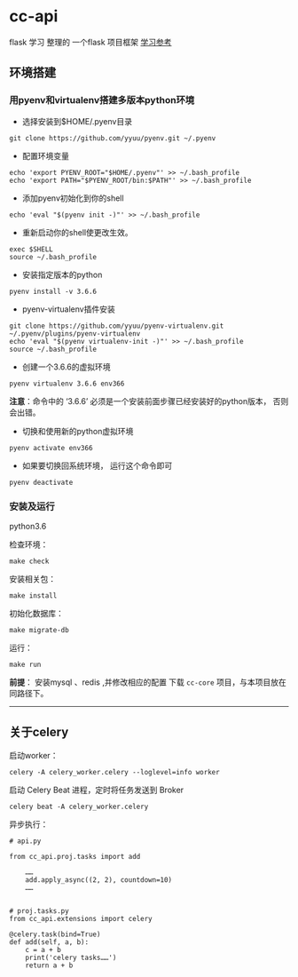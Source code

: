 # cc-api
flask 学习 整理的 一个flask 项目框架
[学习参考](https://github.com/flaskbb/flaskbb)

## 环境搭建

### 用pyenv和virtualenv搭建多版本python环境

- 选择安装到$HOME/.pyenv目录

```
git clone https://github.com/yyuu/pyenv.git ~/.pyenv
```

- 配置环境变量

```
echo 'export PYENV_ROOT="$HOME/.pyenv"' >> ~/.bash_profile
echo 'export PATH="$PYENV_ROOT/bin:$PATH"' >> ~/.bash_profile
```

- 添加pyenv初始化到你的shell

```
echo 'eval "$(pyenv init -)"' >> ~/.bash_profile
```

- 重新启动你的shell使更改生效。

```
exec $SHELL
source ~/.bash_profile
```

- 安装指定版本的python

```
pyenv install -v 3.6.6
```

- pyenv-virtualenv插件安装


```
git clone https://github.com/yyuu/pyenv-virtualenv.git ~/.pyenv/plugins/pyenv-virtualenv
echo 'eval "$(pyenv virtualenv-init -)"' >> ~/.bash_profile
source ~/.bash_profile
```

- 创建一个3.6.6的虚拟环境

```
pyenv virtualenv 3.6.6 env366
```

**注意**：命令中的 ‘3.6.6’ 必须是一个安装前面步骤已经安装好的python版本， 否则会出错。

- 切换和使用新的python虚拟环境

```
pyenv activate env366
```

- 如果要切换回系统环境， 运行这个命令即可

```
pyenv deactivate
```

### 安装及运行

python3.6

检查环境：

    make check 

安装相关包：

    make install

初始化数据库：

	make migrate-db

运行：

    make run

**前提**： 安装mysql 、redis ,并修改相应的配置
下载 `cc-core` 项目，与本项目放在同路径下。

---

## 关于celery

启动worker：

    celery -A celery_worker.celery --loglevel=info worker

启动 Celery Beat 进程，定时将任务发送到 Broker

    celery beat -A celery_worker.celery

异步执行：

```
# api.py

from cc_api.proj.tasks import add

    ……
    add.apply_async((2, 2), countdown=10)
    ……


# proj.tasks.py
from cc_api.extensions import celery

@celery.task(bind=True)
def add(self, a, b):
    c = a + b
    print('celery tasks……')
    return a + b

```
